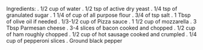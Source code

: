 Ingredients:
. 1/2 cup of water
. 1/2 tsp of active dry yeast
. 1/4 tsp of granulated sugar
. 1 1/4 of cup of all purpose flour
. 3/4 of tsp salt 
. 1 Tbsp of olive oil if needed 
. 1/3-1/2 cup of Pizza sauce
. 1 1/2 cup of mozzarella
. 3 Tbsp Parmesan cheese
. 3-4 slices of bacon cooked and chopped
. 1/2 cup of ham roughly chopped
. 1/2 cup of hot sausage cooked and crumpled
. 1/4 cup of pepperoni slices
. Ground black pepper